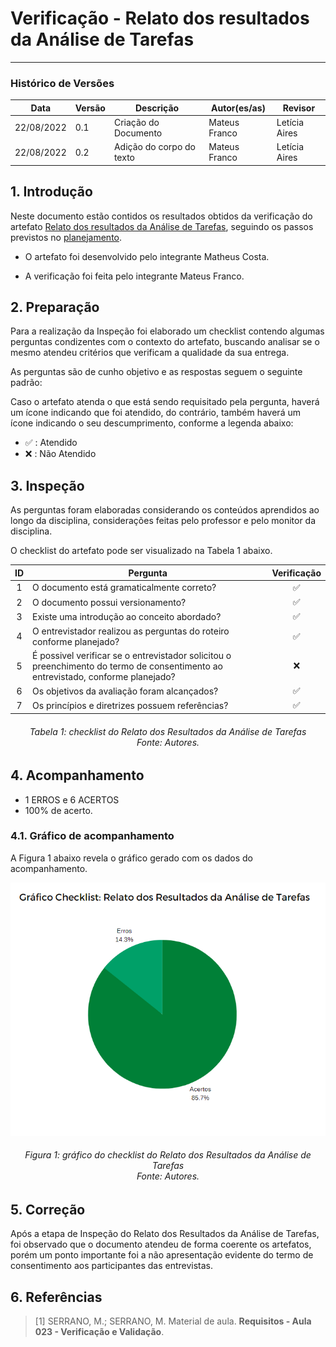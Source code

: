 # Verificação - Relato dos resultados da Análise de Tarefas
***

### Histórico de Versões

**Data** | **Versão** | **Descrição** | **Autor(es/as)** | **Revisor** |
--- | --- | --- | --- | --- |
22/08/2022 | 0.1 | Criação do Documento | Mateus Franco | Letícia Aires
22/08/2022 | 0.2 | Adição do corpo do texto | Mateus Franco | Letícia Aires

## 1. Introdução

Neste documento estão contidos os resultados obtidos da verificação do artefato [Relato dos resultados da Análise de Tarefas](../designAvalEDesenv/nivel1/analiseTarefas/relato-result-analise-tarefas.md), seguindo os passos previstos no [planejamento](planejamento-geral.md).

* O artefato foi desenvolvido pelo integrante Matheus Costa.

* A verificação foi feita pelo integrante Mateus Franco.


## 2. Preparação

Para a realização da Inspeção foi elaborado um checklist contendo algumas perguntas condizentes com o contexto do artefato, buscando analisar se o mesmo atendeu critérios que verificam a qualidade da sua entrega.

As perguntas são de cunho objetivo e as respostas seguem o seguinte padrão:

Caso o artefato atenda o que está sendo requisitado pela pergunta, haverá um ícone indicando que foi atendido, do contrário, também haverá um ícone indicando o seu descumprimento, conforme a legenda abaixo:

- ✅ : Atendido
- ❌ : Não Atendido

## 3. Inspeção

As perguntas foram elaboradas considerando os conteúdos aprendidos ao longo da disciplina, considerações feitas pelo professor e pelo monitor da disciplina.

O checklist do artefato pode ser visualizado na Tabela 1 abaixo.

|ID|Pergunta| Verificação |
|:---:|-------------|:--------:|
| 1 | O documento está gramaticalmente correto? | ✅|
| 2 | O documento possui versionamento? | ✅|
| 3 | Existe uma introdução ao conceito abordado?| ✅|
| 4 | O entrevistador realizou as perguntas do roteiro conforme planejado?  | ✅|
| 5 | É possivel verificar se o entrevistador solicitou o preenchimento do termo de consentimento ao entrevistado, conforme planejado?  |❌|
| 6 | Os objetivos da avaliação foram alcançados?    | ✅|
| 7 | Os princípios e diretrizes possuem referências?| ✅|

<h6 align = "center">Tabela 1: checklist do Relato dos Resultados da Análise de Tarefas <br>Fonte: Autores. </h6>

## 4. Acompanhamento

- 1 ERROS e 6 ACERTOS
- 100% de acerto.

### 4.1. Gráfico de acompanhamento

A Figura 1 abaixo revela o gráfico gerado com os dados do acompanhamento.

![checklist relato dos resultados](../assets/figura-2-relato-resultados-aht.png)

<h6 align = "center">Figura 1: gráfico do checklist do Relato dos Resultados da Análise de Tarefas <br>Fonte: Autores. </h6>

## 5. Correção

Após a etapa de Inspeção do Relato dos Resultados da Análise de Tarefas, foi observado que o documento atendeu de forma coerente os artefatos, porém um ponto importante foi a não apresentação evidente do termo de consentimento aos participantes das entrevistas.

## 6. Referências

> [1] SERRANO, M.; SERRANO, M. Material de aula. **Requisitos - Aula 023 - Verificação e Validação**.